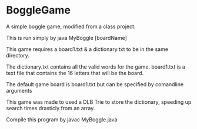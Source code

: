 # BoggleGame
A simple boggle game, modified from a class project.


This is run simply by 
java MyBoggle [boardName]

This game requires a board1.txt & a dictionary.txt to be in the same directory.

The dictionary.txt contains all the valid words for the game.
board1.txt is a text file that contains the 16 letters that will be the board.

The default game board is board1.txt but can be specified by comandline arguments

This game was made to used a DLB Trie to store the dictionary, speeding up search times drasticly from an array.

Compile this program by 
javac MyBoggle.java
